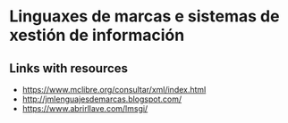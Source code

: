 # Linguaxes de marcas e sistemas de xestión de información

## Links with resources 

* https://www.mclibre.org/consultar/xml/index.html
* http://jmlenguajesdemarcas.blogspot.com/
* https://www.abrirllave.com/lmsgi/
